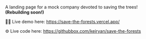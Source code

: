 A landing page for a mock company devoted to saving the trees! **(Rebuilding soon!)**

👨‍💻 Live demo here: https://save-the-forests.vercel.app/

⚙️ Live code here: https://githubbox.com/keiryan/save-the-forests

